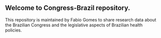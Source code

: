 ## Welcome to Congress-Brazil repository.

This repository is maintained by Fabio Gomes to share research data about the Brazilian Congress and the legislative aspects of Brazilian health policies.
